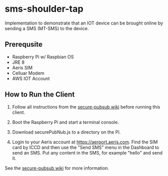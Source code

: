 # sms-shoulder-tap
Implementation to demonstrate that an IOT device can be brought online by sending a SMS (MT-SMS) to the device.

## Prerequsite
* Raspberry Pi w/ Raspbian OS
* JRE 8 
* Aeris SIM
* Celluar Modem
* AWS IOT Account


## How to Run the Client
1. Follow all instructions from the [secure-pubsub wiki](https://github.com/aerisiot/sms-shoulder-tap/wiki) before running this client.

2. Boot the Raspberry Pi and start a terminal console.

3. Download securePubNub.js to a directory on the Pi.

4. Login to your Aeris account at https://aerport.aeris.com. Find the SIM card by ICCD and then use the "Send SMS" menu in the Dashboard to send an SMS. Put any content in the SMS, for example "hello" and send it. 

See the [secure-pubsub wiki](https://github.com/aerisiot/sms-shoulder-tap/wiki) for more information.
